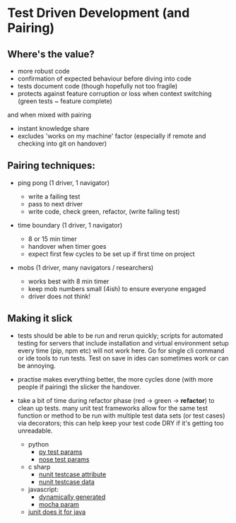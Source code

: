# **T**est **D**riven **D**evelopment (and Pairing)

## Where's the value?

- more robust code
- confirmation of expected behaviour before diving into code
- tests document code (though hopefully not too fragile)
- protects against feature corruption or loss when context switching (green tests ~ feature complete)

and when mixed with pairing
- instant knowledge share
- excludes 'works on my machine' factor (especially if remote and checking into git on handover)

## Pairing techniques:

- ping pong (1 driver, 1 navigator)
  - write a failing test
  - pass to next driver
  - write code, check green, refactor, (write failing test)

- time boundary (1 driver, 1 navigator)
  - 8 or 15 min timer
  - handover when timer goes
  - expect first few cycles to be set up if first time on project

- mobs (1 driver, many navigators / researchers)
  - works best with 8 min timer
  - keep mob numbers small (4ish) to ensure everyone engaged
  - driver does not think!

## Making it slick

- tests should be able to be run and rerun quickly; scripts for automated testing for servers that include installation and virtual environment setup every time (pip, npm etc) will not work here. Go for single cli command or ide tools to run tests. Test on save in ides can sometimes work or can be annoying.

- practise makes everything better, the more cycles done (with more people if pairing) the slicker the handover.

- take a bit of time during refactor phase (red -> green -> **refactor**) to clean up tests. many unit test frameworks allow for the same test function or method to be run with multiple test data sets (or test cases) via decorators; this can help keep your test code DRY if it's getting too unreadable.
  - python
    - [py test params](https://docs.pytest.org/en/latest/parametrize.html)
    - [nose test params](https://github.com/wolever/parameterized)
  - c sharp
    - [nunit testcase attribute](https://github.com/nunit/docs/wiki/TestCase-Attribute)
    - [nunit testcase data](https://github.com/nunit/docs/wiki/TestCaseData)
  - javascript:
    - [dynamically generated](https://mochajs.org/#dynamically-generating-tests)
    - [mocha param](https://github.com/mikejsdev/mocha-param)
  - [junit does it for java](https://github.com/junit-team/junit4/wiki/Parameterized-tests)



